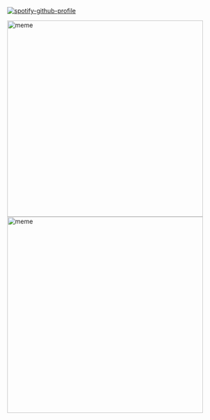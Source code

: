 [![spotify-github-profile](https://spotify-github-profile.kittinanx.com/api/view?uid=d2fg2ca2su9wkpbzk5ahlmqu8&cover_image=true&theme=novatorem&show_offline=true&background_color=121212&interchange=false&bar_color=53b14f&bar_color_cover=true)](https://spotify-github-profile.kittinanx.com/api/view?uid=d2fg2ca2su9wkpbzk5ahlmqu8&redirect=true)

<img align="center" alt="meme" src="https://64.media.tumblr.com/92f493041c451d1dc270009c9fadf1c9/6ca1f50ad687d171-9a/s500x750/672ab4b6f55cbdab1e6d3cb7b2a59e3aa117dec3.gifv" width="450" />
<img align="center" alt="meme" src="https://64.media.tumblr.com/74b099b75379213732bc026cb91795da/6ca1f50ad687d171-9b/s500x750/e63b3373b3e5347f5b42503956fedcc47a5783c4.gifv" width="450" />
